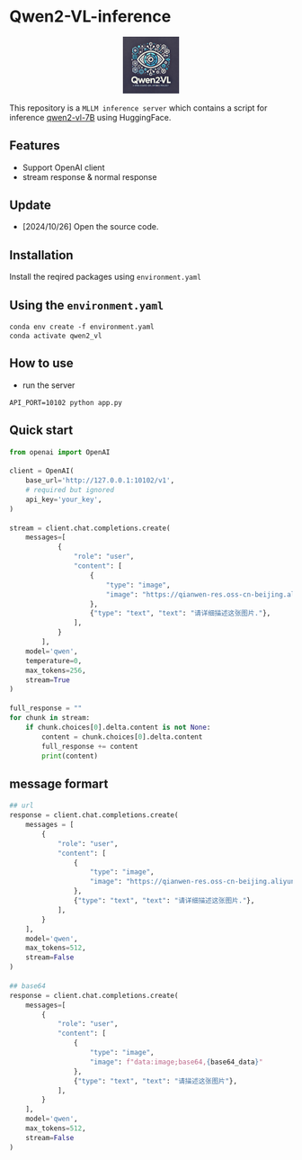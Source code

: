 # Qwen2-VL-inference

<div align="center">
    <img src="./script/logo.jpeg"   width="20%" />
</div>

This repository is a `MLLM inference server` which contains a script for inference [qwen2-vl-7B](https://huggingface.co/Qwen/Qwen2-VL-7B-Instruct) using HuggingFace. 

## Features
- Support OpenAI client
- stream response & normal response


## Update

- [2024/10/26] Open the source code.

## Installation

Install the reqired packages using `environment.yaml`

## Using the `environment.yaml`

```shell
conda env create -f environment.yaml
conda activate qwen2_vl
```

## How to use

- run the server
```shell
API_PORT=10102 python app.py 
```

## Quick start

```python
from openai import OpenAI

client = OpenAI(
    base_url='http://127.0.0.1:10102/v1',
    # required but ignored
    api_key='your_key',
)

stream = client.chat.completions.create(
    messages=[
            {
                "role": "user",
                "content": [
                    {
                        "type": "image",
                        "image": "https://qianwen-res.oss-cn-beijing.aliyuncs.com/Qwen-VL/assets/demo.jpeg",
                    },
                    {"type": "text", "text": "请详细描述这张图片."},
                ],
            }
        ],
    model='qwen',
    temperature=0, 
    max_tokens=256,
    stream=True
)

full_response = ""
for chunk in stream:
    if chunk.choices[0].delta.content is not None:
        content = chunk.choices[0].delta.content
        full_response += content
        print(content)
```

## message formart

```python
## url
response = client.chat.completions.create(
    messages = [
        {
            "role": "user",
            "content": [
                {
                    "type": "image",
                    "image": "https://qianwen-res.oss-cn-beijing.aliyuncs.com/Qwen-VL/assets/demo.jpeg",
                },
                {"type": "text", "text": "请详细描述这张图片."},
            ],
        }
    ],
    model='qwen',
    max_tokens=512,
    stream=False
)

## base64
response = client.chat.completions.create(
    messages=[
        {
            "role": "user",
            "content": [
                {
                    "type": "image",
                    "image": f"data:image;base64,{base64_data}"
                },
                {"type": "text", "text": "请描述这张图片"},
            ],
        }
    ],
    model='qwen',
    max_tokens=512,
    stream=False
)

```